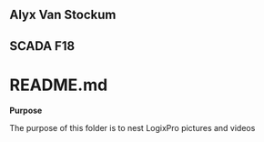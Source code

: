 ## Alyx Van Stockum 
## SCADA F18 

# README.md

**Purpose** 

The purpose of this folder is to nest LogixPro pictures and videos 
